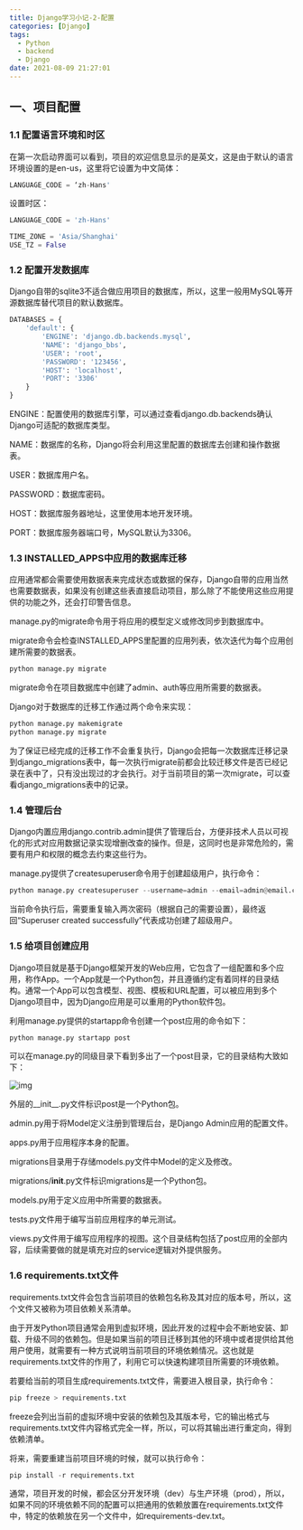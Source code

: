 ```yaml
---
title: Django学习小记-2-配置
categories: [Django]
tags:
  - Python
  - backend
  - Django
date: 2021-08-09 21:27:01
---
```


## 一、项目配置

### 1.1 配置语言环境和时区

在第一次启动界面可以看到，项目的欢迎信息显示的是英文，这是由于默认的语言环境设置的是en-us，这里将它设置为中文简体：

```python
LANGUAGE_CODE = ‘zh-Hans'
```

设置时区：

```python
LANGUAGE_CODE = 'zh-Hans'

TIME_ZONE = 'Asia/Shanghai'
USE_TZ = False
```

### 1.2 配置开发数据库

Django自带的sqlite3不适合做应用项目的数据库，所以，这里一般用MySQL等开源数据库替代项目的默认数据库。

```python
DATABASES = {
    'default': {
        'ENGINE': 'django.db.backends.mysql',
        'NAME': 'django_bbs',
        'USER': 'root',
        'PASSWORD': '123456',
        'HOST': 'localhost',
        'PORT': '3306'
    }
}
```

ENGINE：配置使用的数据库引擎，可以通过查看django.db.backends确认Django可适配的数据库类型。

NAME：数据库的名称，Django将会利用这里配置的数据库去创建和操作数据表。

USER：数据库用户名。

PASSWORD：数据库密码。

HOST：数据库服务器地址，这里使用本地开发环境。

PORT：数据库服务器端口号，MySQL默认为3306。

### 1.3 INSTALLED_APPS中应用的数据库迁移

应用通常都会需要使用数据表来完成状态或数据的保存，Django自带的应用当然也需要数据表，如果没有创建这些表直接启动项目，那么除了不能使用这些应用提供的功能之外，还会打印警告信息。

manage.py的migrate命令用于将应用的模型定义或修改同步到数据库中。

migrate命令会检查INSTALLED_APPS里配置的应用列表，依次迭代为每个应用创建所需要的数据表。

```python
python manage.py migrate
```

migrate命令在项目数据库中创建了admin、auth等应用所需要的数据表。

Django对于数据库的迁移工作通过两个命令来实现：

```python
python manage.py makemigrate
python manage.py migrate
```

为了保证已经完成的迁移工作不会重复执行，Django会把每一次数据库迁移记录到django_migrations表中，每一次执行migrate前都会比较迁移文件是否已经记录在表中了，只有没出现过的才会执行。对于当前项目的第一次migrate，可以查看django_migrations表中的记录。

### 1.4 管理后台

Django内置应用django.contrib.admin提供了管理后台，方便非技术人员以可视化的形式对应用数据记录实现增删改查的操作。但是，这同时也是非常危险的，需要有用户和权限的概念去约束这些行为。

manage.py提供了createsuperuser命令用于创建超级用户，执行命令：

```python
python manage.py createsuperuser --username=admin --email=admin@email.com
```

当前命令执行后，需要重复输入两次密码（根据自己的需要设置），最终返回“Superuser created successfully”代表成功创建了超级用户。

### 1.5 给项目创建应用

Django项目就是基于Django框架开发的Web应用，它包含了一组配置和多个应用，称作App。一个App就是一个Python包，并且遵循约定有着同样的目录结构。通常一个App可以包含模型、视图、模板和URL配置，可以被应用到多个Django项目中，因为Django应用是可以重用的Python软件包。

利用manage.py提供的startapp命令创建一个post应用的命令如下：

```python
python manage.py startapp post
```

可以在manage.py的同级目录下看到多出了一个post目录，它的目录结构大致如下：

![img](https://gitee.com/cao_ziqiang/img/raw/master/20210817221246.jpeg)

外层的__init__.py文件标识post是一个Python包。

admin.py用于将Model定义注册到管理后台，是Django Admin应用的配置文件。

apps.py用于应用程序本身的配置。

migrations目录用于存储models.py文件中Model的定义及修改。

migrations/__init__.py文件标识migrations是一个Python包。

models.py用于定义应用中所需要的数据表。

tests.py文件用于编写当前应用程序的单元测试。

views.py文件用于编写应用程序的视图。这个目录结构包括了post应用的全部内容，后续需要做的就是填充对应的service逻辑对外提供服务。

### 1.6 requirements.txt文件

requirements.txt文件会包含当前项目的依赖包名称及其对应的版本号，所以，这个文件又被称为项目依赖关系清单。

由于开发Python项目通常会用到虚拟环境，因此开发的过程中会不断地安装、卸载、升级不同的依赖包。但是如果当前的项目迁移到其他的环境中或者提供给其他用户使用，就需要有一种方式说明当前项目的环境依赖情况。这也就是requirements.txt文件的作用了，利用它可以快速构建项目所需要的环境依赖。

若要给当前的项目生成requirements.txt文件，需要进入根目录，执行命令：

```python
pip freeze > requirements.txt
```

freeze会列出当前的虚拟环境中安装的依赖包及其版本号，它的输出格式与requirements.txt文件内容格式完全一样，所以，可以将其输出进行重定向，得到依赖清单。

将来，需要重建当前项目环境的时候，就可以执行命令：

```python
pip install -r requirements.txt
```

通常，项目开发的时候，都会区分开发环境（dev）与生产环境（prod），所以，如果不同的环境依赖不同的配置可以把通用的依赖放置在requirements.txt文件中，特定的依赖放在另一个文件中，如requirements-dev.txt。


